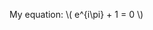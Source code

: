 <!-- 
.. title: checkmath
.. slug: checkmath
.. date: 2016-06-27 15:57:43 UTC+05:30
.. tags:
.. category: 
.. link: 
.. description: 
.. type: text
-->

My equation: \\( e^{i\pi} + 1 = 0 \\)
